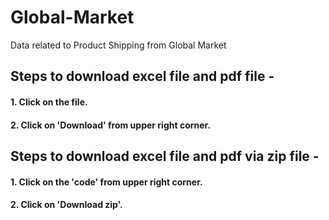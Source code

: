 # Global-Market
Data related to Product Shipping from Global Market
## Steps to download excel file and pdf file -
#### 1. Click on the file.
#### 2. Click on 'Download' from upper right corner.

## Steps to download excel file and pdf via zip file -
#### 1. Click on the 'code' from upper right corner.
#### 2. Click on 'Download zip'.
